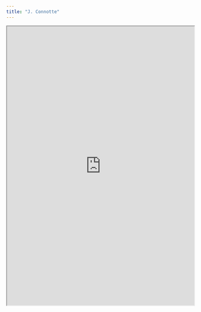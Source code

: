 ```yaml
---
title: "J. Connotte"
---
```



<iframe height="750" width="100%" src="https://ewelton.github.io/ktest/wiki.html#J.%20Connotte"></iframe>
